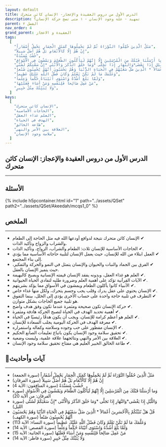 ```yaml
---
layout: default
title: الدرس الأول من دروس العقيدة والإعجاز- الإنسان كائن متحرك
description: تمهيد - علة وجود الإنسان - ١ متى تصح حركة الإنسان؟
parent: الفصل ٢
nav_order: 4
grand_parent: العقيدة و الاعجاز
tags:
  [
    "مَثَلُ الَّذِينَ حُمِّلُوا التَّوْرَاةَ ثُمَّ لَمْ يَحْمِلُوهَا كَمَثَلِ الْحِمَارِ يَحْمِلُ أَسْفَاراً",
    "إِنْ هُمْ إِلَّا كَالْأَنْعَامِ بَلْ هُمْ أَضَلُّ سَبِيلاً",
    "خُشُبٌ مُسَنَّدَةٌ",
    "وَما أَرْسَلْنَا قَبْلَكَ مِنَ الْمُرْسَلِينَ إِلَّا إِنَّهُمْ لَيَأْكُلُونَ الطَّعَامَ وَيَمْشُونَ فِي الْأَسْوَاقِ",
    "وَاللَّيْلِ إِذَا يَغْشَى*وَالنَّهَارِ إِذَا تَجَلَّى *وَمَا خَلَقَ الذَّكَرَ وَالْأُنْثَى *إِنَّ سَعْيَكُمْ لَشَتَّى",
    "قُلْ هَلْ نُنَبِّئُكُمْ بِالْأَخْسَرِينَ أَعْمَالاً * الَّذِينَ ضَلَّ سَعْيُهُمْ فِي الْحَيَاةِ الدُّنْيَا وَهُمْ يَحْسَبُونَ أَنَّهُمْ يُحْسِنُونَ صُنْعاً",
    "وَعَلَّمَكَ مَا لَمْ تَكُنْ تَعْلَمُ وَكَانَ فَضْلُ اللَّهِ عَلَيْكَ عَظِيماً",
    "وَلَمَّا بَلَغَ أَشُدَّهُ وَاسْتَوَى آتَيْنَاهُ حُكْماً وَعِلْماً",
    "مَنْ عَمِلَ صَالِحاً فَلِنَفْسِهِ وَمَنْ أَسَاءَ فَعَلَيْهَا",
    "وَلَا يُنَبِّئُكَ مِثْلُ خَبِيرٍ",
  ]
keys:
  [
    "الإنسان كائن متحرك",
    "الحاجات الأساسية",
    "العلم غذاء العقل",
    "الهدف في الحياة",
    "طاعة الخالق",
    "العلاقة بين الأمر والنهي",
    "سلامة وجود الإنسان",
  ]
---
```


## ‏الدرس الأول من دروس العقيدة والإعجاز: الإنسان كائن متحرك

---

## الأسئلة

{% include h5pcontainer.html id="1" path="../assets/QSet" path2="../assets/QSet/Akeedah/mcqs1_0" %}

## الملخص

---

- ‏✔ الإنسان كائن متحرك نتيجة لدوافع أودعها الله فيه مثل الحاجة إلى الطعام والشراب والزواج وتأكيد الذات.
- ‏✔ الحاجات الأساسية للإنسان ثلاث: الطعام والشراب، الزواج، وتأكيد الذات.
- ‏✔ العمل ابتلاء من الله للإنسان، حيث يعمل الإنسان لتلبية حاجاته الأساسية مما يؤدي إلى بناء المجتمع.
- ‏✔ الفرق بين الجماد والنبات والحيوان والإنسان يتمثل في النمو والحركة والتفكير، حيث يتميز الإنسان بالعقل.
- ‏✔ العلم هو غذاء العقل، وبدونه يفقد الإنسان قيمته الإنسانية ويصبح كالبهيمة.
- ‏✔ الآيات القرآنية تؤكد على أهمية العلم وضرورة طلبه لتفادي الحياة الحيوانية.
- ‏✔ الأنبياء كانوا يأكلون الطعام ويمشون في الأسواق مما يؤكد بشريتهم.
- ‏✔ الإنسان يحتوي على عقل يدرك وقلب يحب وجسم يتحرك، ولكل منها غذاء خاص.
- ‏✔ التطرف في تلبية حاجة واحدة على حساب الأخرى يؤدي إلى الخلل، بينما التفوق هو تلبية جميع الحاجات بشكل متوازن.
- ‏✔ حركة الإنسان تكون صحيحة ومثمرة عندما تكون وفق هدف واضح.
- ‏✔ أهمية تحديد الهدف في الحياة لتصبح الحركة هادفة ومثمرة.
- ‏✔ العلم هو أعظم كرامة للإنسان، ويجب أن يكون هدفًا رئيسيًا في الحياة.
- ‏✔ معرفة الهدف في الحركة اليومية يجلب السعادة للإنسان.
- ‏✔ الإنسان مفطور على حب وجوده وسلامته وكماله واستمراره.
- ‏✔ تحقيق سلامة وجود الإنسان يكون باتباع تعليمات الصانع الحكيم.
- ‏✔ العلاقة بين الأمر والنهي ونتائجهما علاقة علمية، وليست وضعية.
- ‏✔ طاعة الخالق الخبير العليم هي مفتاح تحقيق سلامة وجود الإنسان.

## 📜آيات وأحاديث

---

- ‏مَثَلُ الَّذِينَ حُمِّلُوا التَّوْرَاةَ ثُمَّ لَمْ يَحْمِلُوهَا كَمَثَلِ الْحِمَارِ يَحْمِلُ أَسْفَاراً (سورة الجمعة)
- ‏إِنْ هُمْ إِلَّا كَالْأَنْعَامِ بَلْ هُمْ أَضَلُّ سَبِيلاً (سورة الفرقان)
- ‏خُشُبٌ مُسَنَّدَةٌ (سورة المنافقون: الآية 4)
- ‏وَما أَرْسَلْنَا قَبْلَكَ مِنَ الْمُرْسَلِينَ إِلَّا إِنَّهُمْ لَيَأْكُلُونَ الطَّعَامَ وَيَمْشُونَ فِي الْأَسْوَاقِ (سورة الفرقان: من الآية 20)
- ‏وَاللَّيْلِ إِذَا يَغْشَى*وَالنَّهَارِ إِذَا تَجَلَّى *وَمَا خَلَقَ الذَّكَرَ وَالْأُنْثَى \*إِنَّ سَعْيَكُمْ لَشَتَّى (سورة الليل)
- ‏قُلْ هَلْ نُنَبِّئُكُمْ بِالْأَخْسَرِينَ أَعْمَالاً \* الَّذِينَ ضَلَّ سَعْيُهُمْ فِي الْحَيَاةِ الدُّنْيَا وَهُمْ يَحْسَبُونَ أَنَّهُمْ يُحْسِنُونَ صُنْعاً (سورة الكهف)
- ‏وَعَلَّمَكَ مَا لَمْ تَكُنْ تَعْلَمُ وَكَانَ فَضْلُ اللَّهِ عَلَيْكَ عَظِيماً (سورة النساء: الآية 113)
- ‏وَلَمَّا بَلَغَ أَشُدَّهُ وَاسْتَوَى آتَيْنَاهُ حُكْماً وَعِلْماً (سورة القصص: الآية 14)
- ‏مَنْ عَمِلَ صَالِحاً فَلِنَفْسِهِ وَمَنْ أَسَاءَ فَعَلَيْهَا (سورة الجاثية: الآية 15)
- ‏وَلَا يُنَبِّئُكَ مِثْلُ خَبِيرٍ (سورة فاطر: الآية 14)

